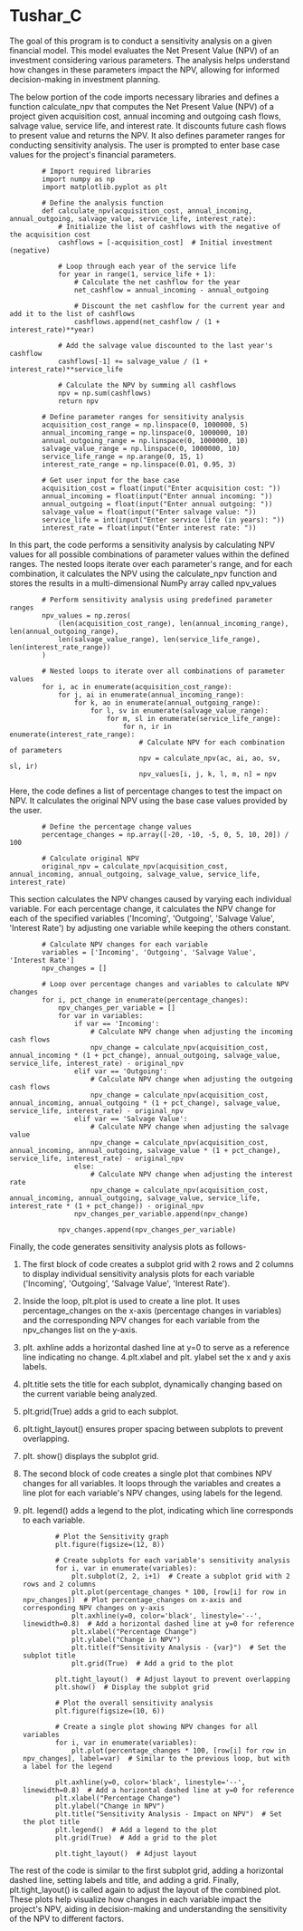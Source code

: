 # Tushar_C
The goal of this program is to conduct a sensitivity analysis on a given financial model. This model evaluates the Net Present Value (NPV) of an investment considering various parameters. 
The analysis helps understand how changes in these parameters impact the NPV, allowing for informed decision-making in investment planning.

The below portion of the code imports necessary libraries and defines a function calculate_npv that computes the Net Present Value (NPV) of a project given acquisition cost, annual incoming and outgoing cash flows, salvage value, service life, and interest rate. It discounts future cash flows to present value and returns the NPV.
It also defines parameter ranges for conducting sensitivity analysis. The user is prompted to enter base case values for the project's financial parameters.

            # Import required libraries
            import numpy as np
            import matplotlib.pyplot as plt
            
            # Define the analysis function
            def calculate_npv(acquisition_cost, annual_incoming, annual_outgoing, salvage_value, service_life, interest_rate):
                # Initialize the list of cashflows with the negative of the acquisition cost
                cashflows = [-acquisition_cost]  # Initial investment (negative)
                
                # Loop through each year of the service life
                for year in range(1, service_life + 1):
                    # Calculate the net cashflow for the year
                    net_cashflow = annual_incoming - annual_outgoing
                    
                    # Discount the net cashflow for the current year and add it to the list of cashflows
                    cashflows.append(net_cashflow / (1 + interest_rate)**year)
                
                # Add the salvage value discounted to the last year's cashflow
                cashflows[-1] += salvage_value / (1 + interest_rate)**service_life
                
                # Calculate the NPV by summing all cashflows
                npv = np.sum(cashflows)
                return npv
            
            # Define parameter ranges for sensitivity analysis
            acquisition_cost_range = np.linspace(0, 1000000, 5)
            annual_incoming_range = np.linspace(0, 1000000, 10)
            annual_outgoing_range = np.linspace(0, 1000000, 10)
            salvage_value_range = np.linspace(0, 1000000, 10)
            service_life_range = np.arange(0, 15, 1)
            interest_rate_range = np.linspace(0.01, 0.95, 3)
            
            # Get user input for the base case
            acquisition_cost = float(input("Enter acquisition cost: "))
            annual_incoming = float(input("Enter annual incoming: "))
            annual_outgoing = float(input("Enter annual outgoing: "))
            salvage_value = float(input("Enter salvage value: "))
            service_life = int(input("Enter service life (in years): "))
            interest_rate = float(input("Enter interest rate: "))



In this part, the code performs a sensitivity analysis by calculating NPV values for all possible combinations of parameter values within the defined ranges. 
The nested loops iterate over each parameter's range, and for each combination, it calculates the NPV using the calculate_npv function and stores the results in a multi-dimensional NumPy array called npv_values


            # Perform sensitivity analysis using predefined parameter ranges
            npv_values = np.zeros(
                (len(acquisition_cost_range), len(annual_incoming_range), len(annual_outgoing_range),
                len(salvage_value_range), len(service_life_range), len(interest_rate_range))
            )
            
            # Nested loops to iterate over all combinations of parameter values
            for i, ac in enumerate(acquisition_cost_range):
                for j, ai in enumerate(annual_incoming_range):
                    for k, ao in enumerate(annual_outgoing_range):
                        for l, sv in enumerate(salvage_value_range):
                            for m, sl in enumerate(service_life_range):
                                for n, ir in enumerate(interest_rate_range):
                                    # Calculate NPV for each combination of parameters
                                    npv = calculate_npv(ac, ai, ao, sv, sl, ir)
                                    npv_values[i, j, k, l, m, n] = npv
Here, the code defines a list of percentage changes to test the impact on NPV. It calculates the original NPV using the base case values provided by the user.

            # Define the percentage change values
            percentage_changes = np.array([-20, -10, -5, 0, 5, 10, 20]) / 100
            
            # Calculate original NPV
            original_npv = calculate_npv(acquisition_cost, annual_incoming, annual_outgoing, salvage_value, service_life, interest_rate)

This section calculates the NPV changes caused by varying each individual variable. For each percentage change, it calculates the NPV change for each of the specified variables
('Incoming', 'Outgoing', 'Salvage Value', 'Interest Rate') by adjusting one variable while keeping the others constant.

            # Calculate NPV changes for each variable
            variables = ['Incoming', 'Outgoing', 'Salvage Value', 'Interest Rate']
            npv_changes = []
            
            # Loop over percentage changes and variables to calculate NPV changes
            for i, pct_change in enumerate(percentage_changes):
                npv_changes_per_variable = []
                for var in variables:
                    if var == 'Incoming':
                        # Calculate NPV change when adjusting the incoming cash flows
                        npv_change = calculate_npv(acquisition_cost, annual_incoming * (1 + pct_change), annual_outgoing, salvage_value, service_life, interest_rate) - original_npv
                    elif var == 'Outgoing':
                        # Calculate NPV change when adjusting the outgoing cash flows
                        npv_change = calculate_npv(acquisition_cost, annual_incoming, annual_outgoing * (1 + pct_change), salvage_value, service_life, interest_rate) - original_npv
                    elif var == 'Salvage Value':
                        # Calculate NPV change when adjusting the salvage value
                        npv_change = calculate_npv(acquisition_cost, annual_incoming, annual_outgoing, salvage_value * (1 + pct_change), service_life, interest_rate) - original_npv
                    else:
                        # Calculate NPV change when adjusting the interest rate
                        npv_change = calculate_npv(acquisition_cost, annual_incoming, annual_outgoing, salvage_value, service_life, interest_rate * (1 + pct_change)) - original_npv
                    npv_changes_per_variable.append(npv_change)
                
                npv_changes.append(npv_changes_per_variable)


Finally, the code generates sensitivity analysis plots as follows-
1. The first block of code creates a subplot grid with 2 rows and 2 columns to display individual sensitivity analysis plots for each variable ('Incoming', 'Outgoing', 'Salvage Value', 'Interest Rate').
2. Inside the loop, plt.plot is used to create a line plot. It uses percentage_changes on the x-axis (percentage changes in variables) and the corresponding NPV changes for each variable from the npv_changes list on the y-axis.
3. plt. axhline adds a horizontal dashed line at y=0 to serve as a reference line indicating no change.
4.plt.xlabel and plt. ylabel set the x and y axis labels.
5. plt.title sets the title for each subplot, dynamically changing based on the current variable being analyzed.
6. plt.grid(True) adds a grid to each subplot.
7. plt.tight_layout() ensures proper spacing between subplots to prevent overlapping.
9. plt. show() displays the subplot grid.
10. The second block of code creates a single plot that combines NPV changes for all variables. It loops through the variables and creates a line plot for each variable's NPV changes, using labels for the legend.
11. plt. legend() adds a legend to the plot, indicating which line corresponds to each variable.



                # Plot the Sensitivity graph
                plt.figure(figsize=(12, 8))
                
                # Create subplots for each variable's sensitivity analysis
                for i, var in enumerate(variables):
                    plt.subplot(2, 2, i+1)  # Create a subplot grid with 2 rows and 2 columns
                    plt.plot(percentage_changes * 100, [row[i] for row in npv_changes])  # Plot percentage_changes on x-axis and corresponding NPV changes on y-axis
                    plt.axhline(y=0, color='black', linestyle='--', linewidth=0.8)  # Add a horizontal dashed line at y=0 for reference
                    plt.xlabel("Percentage Change")
                    plt.ylabel("Change in NPV")
                    plt.title(f"Sensitivity Analysis - {var}")  # Set the subplot title
                    plt.grid(True)  # Add a grid to the plot
                
                plt.tight_layout()  # Adjust layout to prevent overlapping
                plt.show()  # Display the subplot grid
                
                # Plot the overall sensitivity analysis
                plt.figure(figsize=(10, 6))
                
                # Create a single plot showing NPV changes for all variables
                for i, var in enumerate(variables):
                    plt.plot(percentage_changes * 100, [row[i] for row in npv_changes], label=var)  # Similar to the previous loop, but with a label for the legend
                
                plt.axhline(y=0, color='black', linestyle='--', linewidth=0.8)  # Add a horizontal dashed line at y=0 for reference
                plt.xlabel("Percentage Change")
                plt.ylabel("Change in NPV")
                plt.title("Sensitivity Analysis - Impact on NPV")  # Set the plot title
                plt.legend()  # Add a legend to the plot
                plt.grid(True)  # Add a grid to the plot
                
                plt.tight_layout()  # Adjust layout
                
The rest of the code is similar to the first subplot grid, adding a horizontal dashed line, setting labels and title, and adding a grid.
Finally, plt.tight_layout() is called again to adjust the layout of the combined plot.
These plots help visualize how changes in each variable impact the project's NPV, aiding in decision-making and understanding the sensitivity of the NPV to different factors.










